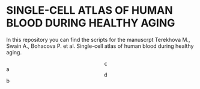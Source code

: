 # SINGLE-CELL ATLAS OF HUMAN BLOOD DURING HEALTHY AGING 

In this repository you can find the scripts for the manuscrpt Terekhova M., Swain A., Bohacova P. et al. Single-cell atlas of human blood during healthy aging.

<div style="float: left; width: 50%;">
  <p>a</p>
  <p>b</p>
</div>
<div tyle="float: right; width: 50%;">
  <pre> c </pre>
  <pre> d </pre>
</div>

